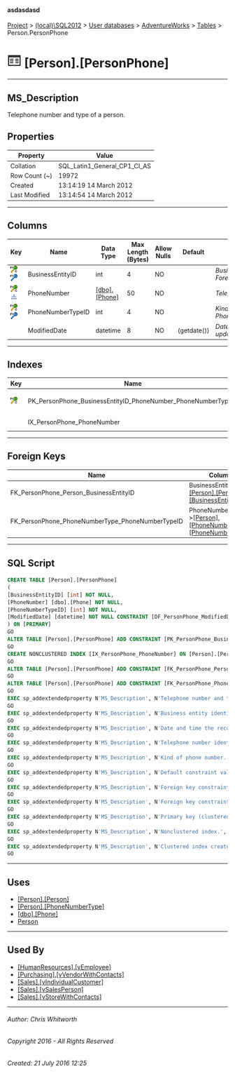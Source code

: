 #### asdasdasd

[Project](../../../../index.md) > [(local)\\SQL2012](../../../index.md) > [User databases](../../index.md) > [AdventureWorks](../index.md) > [Tables](Tables.md) > Person.PersonPhone

# ![Tables](../../../../Images/Table32.png) [Person].[PersonPhone]

---

## <a name="#description"></a>MS_Description

Telephone number and type of a person.

## <a name="#properties"></a>Properties

| Property | Value |
|---|---|
| Collation | SQL_Latin1_General_CP1_CI_AS |
| Row Count (~) | 19972 |
| Created | 13:14:19 14 March 2012 |
| Last Modified | 13:14:54 14 March 2012 |


---

## <a name="#columns"></a>Columns

| Key | Name | Data Type | Max Length (Bytes) | Allow Nulls | Default | Description |
|---|---|---|---|---|---|---|
| [![Cluster Primary Key PK_PersonPhone_BusinessEntityID_PhoneNumber_PhoneNumberTypeID: BusinessEntityID\PhoneNumber\PhoneNumberTypeID](../../../../Images/pkcluster.png)](#indexes)[![Foreign Keys FK_PersonPhone_Person_BusinessEntityID: [Person].[Person].BusinessEntityID](../../../../Images/fk.png)](#foreignkeys) | BusinessEntityID | int | 4 | NO |  | _Business entity identification number. Foreign key to Person.BusinessEntityID._ |
| [![Cluster Primary Key PK_PersonPhone_BusinessEntityID_PhoneNumber_PhoneNumberTypeID: BusinessEntityID\PhoneNumber\PhoneNumberTypeID](../../../../Images/pkcluster.png)](#indexes)[![Indexes IX_PersonPhone_PhoneNumber](../../../../Images/Index.png)](#indexes) | PhoneNumber | [[dbo].[Phone]](../Programmability/Types/User-Defined_Data_Types/Phone.md) | 50 | NO |  | _Telephone number identification number._ |
| [![Cluster Primary Key PK_PersonPhone_BusinessEntityID_PhoneNumber_PhoneNumberTypeID: BusinessEntityID\PhoneNumber\PhoneNumberTypeID](../../../../Images/pkcluster.png)](#indexes)[![Foreign Keys FK_PersonPhone_PhoneNumberType_PhoneNumberTypeID: [Person].[PhoneNumberType].PhoneNumberTypeID](../../../../Images/fk.png)](#foreignkeys) | PhoneNumberTypeID | int | 4 | NO |  | _Kind of phone number. Foreign key to PhoneNumberType.PhoneNumberTypeID._ |
|  | ModifiedDate | datetime | 8 | NO | (getdate()) | _Date and time the record was last updated._ |


---

## <a name="#indexes"></a>Indexes

| Key | Name | Key Columns | Unique | Description |
|---|---|---|---|---|
| [![Cluster Primary Key PK_PersonPhone_BusinessEntityID_PhoneNumber_PhoneNumberTypeID: BusinessEntityID\PhoneNumber\PhoneNumberTypeID](../../../../Images/pkcluster.png)](#indexes) | PK_PersonPhone_BusinessEntityID_PhoneNumber_PhoneNumberTypeID | BusinessEntityID, PhoneNumber, PhoneNumberTypeID | YES | _Primary key (clustered) constraint_ |
|  | IX_PersonPhone_PhoneNumber | PhoneNumber |  | _Nonclustered index._ |


---

## <a name="#foreignkeys"></a>Foreign Keys

| Name | Columns | Description |
|---|---|---|
| FK_PersonPhone_Person_BusinessEntityID | BusinessEntityID->[[Person].[Person].[BusinessEntityID]](Person.md) | _Foreign key constraint referencing Person.BusinessEntityID._ |
| FK_PersonPhone_PhoneNumberType_PhoneNumberTypeID | PhoneNumberTypeID->[[Person].[PhoneNumberType].[PhoneNumberTypeID]](PhoneNumberType.md) | _Foreign key constraint referencing PhoneNumberType.PhoneNumberTypeID._ |


---

## <a name="#sqlscript"></a>SQL Script

```sql
CREATE TABLE [Person].[PersonPhone]
(
[BusinessEntityID] [int] NOT NULL,
[PhoneNumber] [dbo].[Phone] NOT NULL,
[PhoneNumberTypeID] [int] NOT NULL,
[ModifiedDate] [datetime] NOT NULL CONSTRAINT [DF_PersonPhone_ModifiedDate] DEFAULT (getdate())
) ON [PRIMARY]
GO
ALTER TABLE [Person].[PersonPhone] ADD CONSTRAINT [PK_PersonPhone_BusinessEntityID_PhoneNumber_PhoneNumberTypeID] PRIMARY KEY CLUSTERED  ([BusinessEntityID], [PhoneNumber], [PhoneNumberTypeID]) ON [PRIMARY]
GO
CREATE NONCLUSTERED INDEX [IX_PersonPhone_PhoneNumber] ON [Person].[PersonPhone] ([PhoneNumber]) ON [PRIMARY]
GO
ALTER TABLE [Person].[PersonPhone] ADD CONSTRAINT [FK_PersonPhone_Person_BusinessEntityID] FOREIGN KEY ([BusinessEntityID]) REFERENCES [Person].[Person] ([BusinessEntityID])
GO
ALTER TABLE [Person].[PersonPhone] ADD CONSTRAINT [FK_PersonPhone_PhoneNumberType_PhoneNumberTypeID] FOREIGN KEY ([PhoneNumberTypeID]) REFERENCES [Person].[PhoneNumberType] ([PhoneNumberTypeID])
GO
EXEC sp_addextendedproperty N'MS_Description', N'Telephone number and type of a person.', 'SCHEMA', N'Person', 'TABLE', N'PersonPhone', NULL, NULL
GO
EXEC sp_addextendedproperty N'MS_Description', N'Business entity identification number. Foreign key to Person.BusinessEntityID.', 'SCHEMA', N'Person', 'TABLE', N'PersonPhone', 'COLUMN', N'BusinessEntityID'
GO
EXEC sp_addextendedproperty N'MS_Description', N'Date and time the record was last updated.', 'SCHEMA', N'Person', 'TABLE', N'PersonPhone', 'COLUMN', N'ModifiedDate'
GO
EXEC sp_addextendedproperty N'MS_Description', N'Telephone number identification number.', 'SCHEMA', N'Person', 'TABLE', N'PersonPhone', 'COLUMN', N'PhoneNumber'
GO
EXEC sp_addextendedproperty N'MS_Description', N'Kind of phone number. Foreign key to PhoneNumberType.PhoneNumberTypeID.', 'SCHEMA', N'Person', 'TABLE', N'PersonPhone', 'COLUMN', N'PhoneNumberTypeID'
GO
EXEC sp_addextendedproperty N'MS_Description', N'Default constraint value of GETDATE()', 'SCHEMA', N'Person', 'TABLE', N'PersonPhone', 'CONSTRAINT', N'DF_PersonPhone_ModifiedDate'
GO
EXEC sp_addextendedproperty N'MS_Description', N'Foreign key constraint referencing Person.BusinessEntityID.', 'SCHEMA', N'Person', 'TABLE', N'PersonPhone', 'CONSTRAINT', N'FK_PersonPhone_Person_BusinessEntityID'
GO
EXEC sp_addextendedproperty N'MS_Description', N'Foreign key constraint referencing PhoneNumberType.PhoneNumberTypeID.', 'SCHEMA', N'Person', 'TABLE', N'PersonPhone', 'CONSTRAINT', N'FK_PersonPhone_PhoneNumberType_PhoneNumberTypeID'
GO
EXEC sp_addextendedproperty N'MS_Description', N'Primary key (clustered) constraint', 'SCHEMA', N'Person', 'TABLE', N'PersonPhone', 'CONSTRAINT', N'PK_PersonPhone_BusinessEntityID_PhoneNumber_PhoneNumberTypeID'
GO
EXEC sp_addextendedproperty N'MS_Description', N'Nonclustered index.', 'SCHEMA', N'Person', 'TABLE', N'PersonPhone', 'INDEX', N'IX_PersonPhone_PhoneNumber'
GO
EXEC sp_addextendedproperty N'MS_Description', N'Clustered index created by a primary key constraint.', 'SCHEMA', N'Person', 'TABLE', N'PersonPhone', 'INDEX', N'PK_PersonPhone_BusinessEntityID_PhoneNumber_PhoneNumberTypeID'
GO

```


---

## <a name="#uses"></a>Uses

* [[Person].[Person]](Person.md)
* [[Person].[PhoneNumberType]](PhoneNumberType.md)
* [[dbo].[Phone]](../Programmability/Types/User-Defined_Data_Types/Phone.md)
* [Person](../Security/Schemas/Person.md)


---

## <a name="#usedby"></a>Used By

* [[HumanResources].[vEmployee]](../Views/vEmployee.md)
* [[Purchasing].[vVendorWithContacts]](../Views/vVendorWithContacts.md)
* [[Sales].[vIndividualCustomer]](../Views/vIndividualCustomer.md)
* [[Sales].[vSalesPerson]](../Views/vSalesPerson.md)
* [[Sales].[vStoreWithContacts]](../Views/vStoreWithContacts.md)


---

###### Author:  Chris Whitworth

###### Copyright 2016 - All Rights Reserved

###### Created: 21 July 2016 12:25

